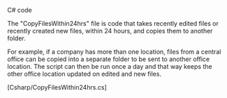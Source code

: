 
C# code 

The "CopyFilesWithin24hrs" file is code that takes recently edited files or recently created new files, within 24 hours, and copies them to  another folder.

For example, if a company has more than one location, files from a central office can be copied into a separate folder to be sent to another office location. The script can then be run once a day and that way keeps the other office location updated on edited and new files. 

[Csharp/CopyFilesWithin24hrs.cs]
